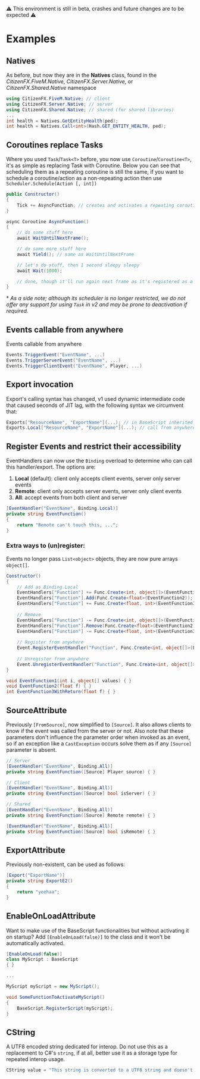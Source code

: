 ⚠️ This environment is still in beta, crashes and future changes are to be expected ⚠️
# Examples

## Natives
As before, but now they are in the **Natives** class, found in the *CitizenFX.FiveM.Native*, *CitizenFX.Server.Native*, or *CitizenFX.Shared.Native* namespace
```csharp
using CitizenFX.FiveM.Native; // client
using CitizenFX.Server.Native; // server
using CitizenFX.Shared.Native; // shared (for shared libraries)
...
int health = Natives.GetEntityHealth(ped);
int health = Natives.Call<int>(Hash.GET_ENTITY_HEALTH, ped);
```

## Coroutines replace Tasks
Where you used `Task`/`Task<T>` before, you now use `Coroutine`/`Coroutine<T>`, it's as simple as replacing Task with Coroutine. Below you can see that scheduling them as a repeating coroutine is still the same, if you want to schedule a coroutine/action as a non-repeating action then use `Scheduler.Schedule(Action [, int])`
```csharp
public Constructor()
{
	Tick += AsyncFunction; // creates and activates a repeating coroutine
}

async Coroutine AsyncFunction()
{
	// do some stuff here
	await WaitUntilNextFrame();

	// do some more stuff here
	await Yield(); // same as WaitUntilNextFrame

	// let's do stuff, then 1 second sleepy sleepy
	await Wait(1000);

	// done, though it'll run again next frame as it's registered as a repeating tick
}
```
\* *As a side note; although its scheduler is no longer restricted, we do not offer any support for using `Task` in v2 and may be prone to deactivation if required.*

## Events callable from anywhere
Events callable from anywhere
```csharp
Events.TriggerEvent("EventName", ...)
Events.TriggerServerEvent("EventName", ...)
Events.TriggerClientEvent("EventName", Player, ...)
```

## Export invocation
Export's calling syntax has changed, v1 used dynamic intermediate code that caused seconds of JIT lag, with the following syntax we circumvent that:
```csharp
Exports["ResourceName", "ExportName"](...); // in BaseScript inherited classes
Exports.Local["ResourceName", "ExportName"](...); // call from anywhere
```

## Register Events and restrict their accessibility
EventHandlers can now use the `Binding` overload to determine who can call this handler/export. The options are:
1. **Local** (default): client only accepts client events, server only server events
2. **Remote**: client only accepts server events, server only client events
3. **All**: accept events from both client and server
```csharp
[EventHandler("EventName", Binding.Local)]
private string EventFunction()
{
	return "Remote can't touch this, ...";
}
```

### Extra ways to (un)register:  
Events no longer pass `List<object>` objects, they are now pure arrays `object[]`.
```csharp
Constructor()
{
	// Add as Binding.Local
	EventHandlers["Function"] += Func.Create<int, object[]>(EventFunction1);
	EventHandlers["Function"].Add(Func.Create<float>(EventFunction2));
	EventHandlers["Function"] += Func.Create<float, int>(EventFunction3WithReturn);
	
	// Remove
	EventHandlers["Function"] -= Func.Create<int, object[]>(EventFunction1);
	EventHandlers["Function"].Remove(Func.Create<float>(EventFunction2));
	EventHandlers["Function"] -= Func.Create<float, int>(EventFunction3WithReturn);
	
	// Register from anywhere
	Event.RegisterEventHandler("Function", Func.Create<int, object[]>(EventFunction1), Binding.Local);
	
	// Unregister from anywhere
	Event.UnregisterEventHandler("Function", Func.Create<int, object[]>(EventFunction1));
}

void EventFunction1(int i, object[] values) { }
void EventFunction2(float f) { }
int EventFunction3WithReturn(float f) { }
```

## SourceAttribute
Previously `[FromSource]`, now simplified to `[Source]`. It also allows clients to know if the event was called from the server or not. Also note that these parameters don't influence the parameter order when invoked as an event, so if an exception like a `CastException` occurs solve them as if any `[Source]` parameter is absent.
```csharp
// Server
[EventHandler("EventName", Binding.All)]
private string EventFunction([Source] Player source) { }

// Client
[EventHandler("EventName", Binding.All)]
private string EventFunction([Source] bool isServer) { }

// Shared
[EventHandler("EventName", Binding.All)]
private string EventFunction([Source] Remote remote) { }

[EventHandler("EventName", Binding.All)]
private string EventFunction([Source] bool isRemote) { }
```


## ExportAttribute
Previously non-existent, can be used as follows:
```csharp
[Export("ExportName")]
private string ExportE2()
{
	return "yeehaa";
}
```

## EnableOnLoadAttribute
Want to make use of the BaseScript functionalities but without activating it on startup? Add `[EnableOnLoad(false)]` to the class and it won't be automatically activated.
```csharp
[EnableOnLoad(false)]
class MyScript : BaseScript
{ }

...

MyScript myScript = new MyScript();

void SomeFunctionToActivateMyScript()
{
	BaseScript.RegisterScript(myScript);
}
```


## CString
A UTF8 encoded string dedicated for interop. Do not use this as a replacement to C#'s `string`, if at all, better use it as a storage type for repeated interop usage.
```csharp
CString value = "This string is converted to a UTF8 string and doesn't need reconversion on interop!";
```
